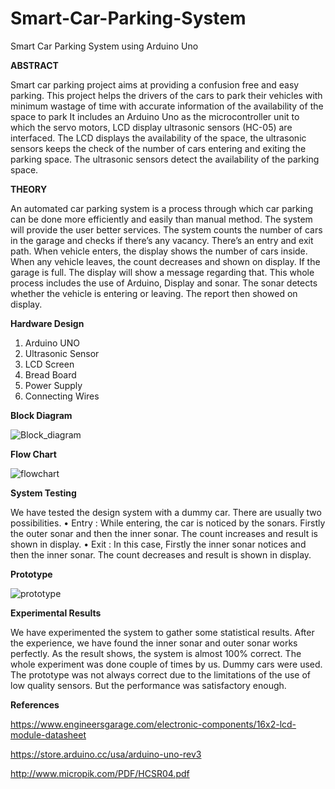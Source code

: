 # Smart-Car-Parking-System
Smart Car Parking System using Arduino Uno

**ABSTRACT**

Smart car parking project aims at providing a confusion free and easy parking. This project helps the drivers of the cars to park their vehicles with minimum wastage of time with accurate information of the availability of the space to park It includes an Arduino Uno as the microcontroller unit to which the servo motors, LCD display ultrasonic sensors (HC-05) are interfaced. The LCD displays the availability of the space, the ultrasonic sensors keeps the check of the number of cars entering and exiting the parking space. The ultrasonic sensors detect the availability of the parking space.

**THEORY**

An automated car parking system is a process through which car parking can be done more efficiently and easily than manual method. The system will provide the user better services. 
The system counts the number of cars in the garage and checks if there’s any vacancy. There’s an entry and exit path. When vehicle enters, the display shows the number of cars inside. When any vehicle leaves, the count decreases and shown on display. If the garage is full. The display will show a message regarding that. 
This whole process includes the use of Arduino, Display and sonar. The sonar detects whether the vehicle is entering or leaving. The report then showed on display. 

**Hardware Design**

1.	Arduino UNO
2.	Ultrasonic Sensor
3.	LCD Screen
4.	Bread Board
5.	Power Supply
6.	Connecting Wires

**Block Diagram**

![Block_diagram](https://user-images.githubusercontent.com/33668152/70372115-24bb3180-1905-11ea-9360-015bb582dfaf.jpg)



**Flow Chart**

![flowchart](https://user-images.githubusercontent.com/33668152/70372157-a1e6a680-1905-11ea-96c9-1e4bbbee5439.jpg)



**System Testing**

We have tested the design system with a dummy car. There are usually two possibilities.
•	Entry : While entering, the car is noticed by the sonars. Firstly the outer sonar and then the inner sonar. The count increases and result is shown in display.
•	Exit : In this case, Firstly the inner sonar notices and then the inner sonar. The count decreases and result is shown in display.

**Prototype**

![prototype](https://user-images.githubusercontent.com/33668152/70372162-c2166580-1905-11ea-8eef-45d700f4556e.jpg)



**Experimental Results**

We have experimented the system to gather some statistical results. After the experience, we have found the inner sonar and outer sonar works perfectly. As the result shows, the system is almost 100% correct. The whole experiment was done couple of times by us. Dummy cars were used. The prototype was not always correct due to the limitations of the use of low quality sensors. But the performance was satisfactory enough.

**References**

https://www.engineersgarage.com/electronic-components/16x2-lcd-module-datasheet

https://store.arduino.cc/usa/arduino-uno-rev3

http://www.micropik.com/PDF/HCSR04.pdf

